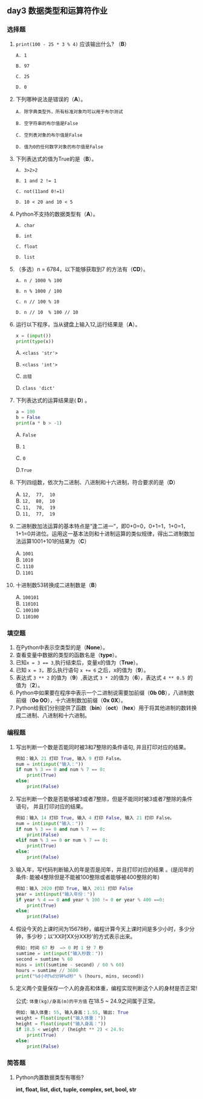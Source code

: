 ## day3 数据类型和运算符作业

### 选择题

1. `print(100 - 25 * 3 % 4)` 应该输出什么? （**B**）

   `A. 1`<br>

   `B. 97`<br>

   `C. 25`<br>

   `D. 0`<br>

2. 下列哪种说法是错误的（**A**）。

   `A. 除字典类型外，所有标准对象均可以用于布尔测试`<br>

   `B. 空字符串的布尔值是False`<br>

   `C. 空列表对象的布尔值是False`<br>

   `D. 值为0的任何数字对象的布尔值是False`<br>

3. 下列表达式的值为True的是（**B**）。

   `A. 3>2>2`<br>

   `B. 1 and 2 != 1`<br>

   `C. not(11and 0!=1)`<br>

   `D. 10 < 20 and 10 < 5`<br>

4. Python不支持的数据类型有（**A**）。

   `A. char`<br>

   `B. int`<br>

   `C. float`<br>

   `D. list`<br>

5. （多选）n = 6784，以下能够获取到7 的方法有（**CD**）。

   `A. n / 1000 % 100 `<br>

   `B. n % 1000 / 100`<br>

   `C. n // 100 % 10`<br>

   `D. n // 10  % 100 // 10`<br>

6. 运行以下程序，当从键盘上输入12,运行结果是（**A**）。

   ```python
   x = (input())
   print(type(x))
   ```

   A. `<class 'str'>`<br>

   B. `<class 'int'>`<br>

   C. `出错`<br>

   D. `class 'dict'`<br>

7. 下列表达式的运算结果是(  **D**) 。

   ```python
   a = 100
   b = False
   print(a * b > -1)
   ```

   A.  `False`<br>

   B. `1`<br>

   C. `0`<br>

   D.`True`<br>

8. 下列四组数，依次为二进制、八进制和十六进制，符合要求的是（**D**）

      A. `12,  77,  10`<br>
      B. `12,  80,  10`<br>
      C. `11,  78,  19`<br>
      D. `11,  77,  19`<br>

9. 二进制数加法运算的基本特点是“逢二进一”，即0+0=0，0+1=1，1+0=1，1+1=0并进位。运用这一基本法则和十进制运算的类似规律，得出二进制数加法运算1001+101的结果为（**C**）

      A. `1001`<br>
      B. `1010`<br>
      C. `1110`<br>
      D. `1101`<br>

10. 十进制数53转换成二进制数是（**B**）

      A. `100101`<br>
      B. `110101`<br>
      C. `100100`<br>
      D. `110100`<br>

### 填空题

1. 在Python中表示空类型的是（**None**）。
2. 查看变量中数据的类型的函数名是（**type**）。
3. 已知`x = 3 == 3`,执行结束后，变量x的值为（**True**）。
4. 已知 `x = 3`，那么执行语句 `x += 6` 之后，x的值为（**9**）。
5. 表达式 `3 ** 2` 的值为（**9**）,表达式 `3 * 2`的值为（**6**），表达式 `4 ** 0.5 `的值为（**2**）。
6. Python中如果要在程序中表示一个二进制说需要加前缀（**0b 0B**），八进制数前缀（**0o 0O**），十六进制数加前缀（**0x 0X**）。
7. Python给我们分别提供了函数（**bin**）（**oct**）（**hex**）用于将其他进制的数转换成二进制、八进制和十六进制。

### 编程题

1. 写出判断一个数是否能同时被3和7整除的条件语句, 并且打印对应的结果。

   ```python
   例如：输入 21 打印 True, 输入 9 打印 False。
   num = int(input("输入："))
   if num % 3 == 0 and num % 7 == 0:
       print(True)
   else:
       print(False)
   ```

2. 写出判断一个数是否能够被3或者7整除，但是不能同时被3或者7整除的条件语句， 并且打印对应的结果。

   ```python
   例如：输入 14 打印 True, 输入 4 打印 False, 输入 21 打印 False。
   num = int(input("输入："))
   if num % 3 == 0 and num % 7 == 0:
       print(False)
   elif num % 3 == 0 or num % 7 == 0:
       print(True)
   else:
       print(False)
   ```

3. 输入年，写代码判断输入的年是否是闰年，并且打印对应的结果  。(是闰年的条件: 能被4整除但是不能被100整除或者能够被400整除的年)

   ```python
   例如：输入 2020 打印 True, 输入 2011 打印 False
   year = int(input("输入年份："))
   if year % 4 == 0 and year % 100 != 0 or year % 400 ==0:
       print(True)
   else:
       print(False)
   ```

4. 假设今天的上课时间为15678秒，编程计算今天上课时间是多少小时，多少分钟，多少秒；以‘XX时XX分XX秒’的方式表示出来。

   ```python
   例如: 时间 67 秒  —> 0 时 1 分 7 秒
   sumtime = int(input("输入秒数："))
   second = sumtime % 60
   mins = int((sumtime - second) / 60 % 60)
   hours = sumtime // 3600
   print("%d小时%d分钟%d秒" % (hours, mins, second))
   ```

5. 定义两个变量保存一个人的身高和体重，编程实现判断这个人的身材是否正常!

   公式: `体重(kg)/身高(m)的平方值` 在18.5 ~ 24.9之间属于正常。

   ```python
   例如: 输入体重: 55, 输入身高：1.55, 输出: True
   weight = float(input("输入体重："))
   height = float(input("输入身高："))
   if 18.5 < weight / (height ** 2) < 24.9:
       print(True)
   else:
       print(False)
   ```

### 简答题

1. Python内置数据类型有哪些?

   **int, float, list, dict, tuple, complex, set, bool, str**

